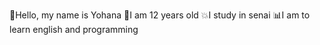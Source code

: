 🏀Hello, my name is Yohana
🤍I am 12 years old
💥I study in senai
📊I am to learn english and programming

